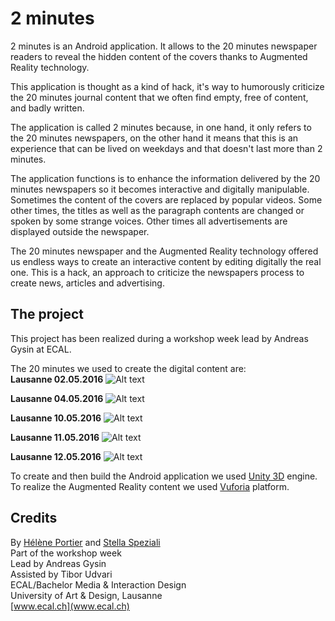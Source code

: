# 2 minutes
2 minutes is an Android application. It allows to the 20 minutes newspaper readers to reveal the hidden content of the covers thanks to Augmented Reality technology.

This application is thought as a kind of hack, it's way to humorously criticize the 20 minutes journal content that we often find empty, free of content, and badly written.

The application is called 2 minutes because, in one hand, it only refers to the 20 minutes newspapers, on the other hand it means that this is an experience that can be lived on weekdays and that doesn't last more than 2 minutes.

The application functions is to enhance the information delivered by the 20 minutes newspapers so it becomes interactive and digitally manipulable. Sometimes the content of the covers are replaced by popular videos. Some other times, the titles as well as the paragraph contents are changed or spoken by some strange voices. Other times all advertisements are displayed outside the newspaper.

The 20 minutes newspaper and the Augmented Reality technology offered us endless ways to create an interactive content by editing digitally the real one. This is a hack, an approach to criticize the newspapers process to create news, articles and advertising.

## The project
This project has been realized during a workshop week lead by Andreas Gysin at ECAL.

The 20 minutes we used to create the digital content are:<br>
**Lausanne 02.05.2016**
![Alt text](/Documentation/20_minutes_covers/20min02052016.jpg)

**Lausanne 04.05.2016**
![Alt text](/Documentation/20_minutes_covers/20min04052016.jpg)

**Lausanne 10.05.2016**
![Alt text](/Documentation/20_minutes_covers/20min10052016.jpg)

**Lausanne 11.05.2016**
![Alt text](/Documentation/20_minutes_covers/20min11052016.jpg)

**Lausanne 12.05.2016**
![Alt text](/Documentation/20_minutes_covers/20min12052016.jpg)

To create and then build the Android application we used [Unity 3D](https://unity3d.com) engine. To realize the Augmented Reality content we used [Vuforia](https://vuforia.com/) platform.

## Credits
By [Hélène Portier](http://heleneportier.com/) and [Stella Speziali](https://stellaspeziali.myportfolio.com/)<br>
Part of the workshop week<br>
Lead by Andreas Gysin<br>
Assisted by Tibor Udvari<br>
ECAL/Bachelor Media & Interaction Design<br>
University of Art & Design, Lausanne<br>
[www.ecal.ch](www.ecal.ch)
